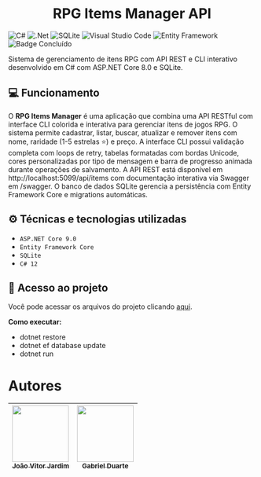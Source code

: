 <h1 align="center"> RPG Items Manager API </h1>

![C#](https://img.shields.io/badge/c%23-%23239120.svg?style=for-the-badge&logo=csharp&logoColor=white) ![.Net](https://img.shields.io/badge/.NET-5C2D91?style=for-the-badge&logo=.net&logoColor=white) ![SQLite](https://img.shields.io/badge/sqlite-%2307405e.svg?style=for-the-badge&logo=sqlite&logoColor=white) ![Visual Studio Code](https://img.shields.io/badge/Visual%20Studio%20Code-0078d7.svg?style=for-the-badge&logo=visual-studio-code&logoColor=white) ![Entity Framework](https://img.shields.io/badge/Entity%20Framework-512BD4?style=for-the-badge&logo=.net&logoColor=white) ![Badge Concluído](http://img.shields.io/static/v1?label=STATUS&message=CONCLUÍDO&color=GREEN&style=for-the-badge)

Sistema de gerenciamento de itens RPG com API REST e CLI interativo desenvolvido em C# com ASP.NET Core 8.0 e SQLite.

## 💻 Funcionamento

O **RPG Items Manager** é uma aplicação que combina uma API RESTful com interface CLI colorida e interativa para gerenciar itens de jogos RPG. O sistema permite cadastrar, listar, buscar, atualizar e remover itens com nome, raridade (1-5 estrelas ⭐) e preço. A interface CLI possui validação completa com loops de retry, tabelas formatadas com bordas Unicode, cores personalizadas por tipo de mensagem e barra de progresso animada durante operações de salvamento. A API REST está disponível em http://localhost:5099/api/items com documentação interativa via Swagger em /swagger. O banco de dados SQLite gerencia a persistência com Entity Framework Core e migrations automáticas.

## ⚙ Técnicas e tecnologias utilizadas

- ``ASP.NET Core 9.0``
- ``Entity Framework Core``
- ``SQLite``
- ``C# 12``

## 📂 Acesso ao projeto

Você pode acessar os arquivos do projeto clicando [aqui](https://github.com/seu-usuario/RPG-Items-main).

**Como executar:**
- dotnet restore
- dotnet ef database update
- dotnet run

# Autores

| [<img loading="lazy" src="https://avatars.githubusercontent.com/u/134797061?v=4" width=115><br><sub>João Vitor Jardim</sub>](https://github.com/JoaoPontes05) |  [<img loading="lazy" src="https://avatars.githubusercontent.com/u/126476225?v=4" width=115><br><sub>Gabriel Duarte</sub>](https://github.com/GabrielRainwalker) |
| :---: | :---: |
